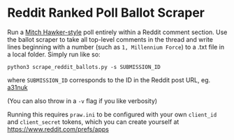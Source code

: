 # Reddit Ranked Poll Ballot Scraper

Run a [Mitch Hawker-style](http://ushsho.com/bestrollercoasterpoll.htm) poll entirely within a Reddit comment section. Use the ballot scraper to take all top-level comments in the thread and write lines beginning with a number (such as `1, Millennium Force`) to a .txt file in a local folder. Simply run like so:

```python3 scrape_reddit_ballots.py -s SUBMISSION_ID```

where `SUBMISSION_ID` corresponds to the ID in the Reddit post URL, eg. [a31nuk](https://www.reddit.com/r/rollercoasters/comments/a31nuk/whats_the_best_bm_invert_vote_right_here_in_our)

(You can also throw in a `-v` flag if you like verbosity)

Running this requires `praw.ini` to be configured with your own `client_id` and `client_secret` tokens, which you can create yourself at https://www.reddit.com/prefs/apps
